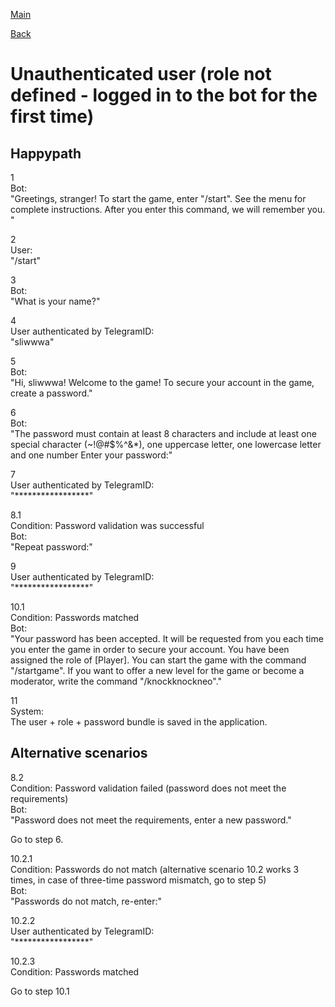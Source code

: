 [Main](../../../index.md)

[Back](../index.md)

# Unauthenticated user (role not defined - logged in to the bot for the first time)

## Happypath

1  
  Bot:  
  "Greetings, stranger! To start the game, enter "/start". See the menu for complete instructions. After you enter this command, we will remember you. "

2  
  User:  
  "/start"

3  
  Bot:  
  "What is your name?"

4  
  User authenticated by TelegramID:  
  "sliwwwa"

5  
  Bot:  
  "Hi, sliwwwa! Welcome to the game! To secure your account in the game, create a password."

6  
  Bot:  
  "The password must contain at least 8 characters and include at least one special character (~!@#$%^&*), one uppercase letter, one lowercase letter and one number Enter your password:"

7  
  User authenticated by TelegramID:  
  "*****************"

8.1  
  Condition: Password validation was successful  
  Bot:  
  "Repeat password:"

9  
  User authenticated by TelegramID:  
  "*****************"

10.1  
  Condition: Passwords matched  
  Bot:  
  "Your password has been accepted. It will be requested from you each time you enter the game in order to secure your account. You have been assigned the role of [Player]. You can start the game with the command "/startgame". If you want to offer a new level for the game or become a moderator, write the command "/knockknockneo"."

11  
  System:  
  The user + role + password bundle is saved in the application.

## Alternative scenarios

8.2  
  Condition: Password validation failed (password does not meet the requirements)  
  Bot:  
  "Password does not meet the requirements, enter a new password."

Go to step 6.

10.2.1  
  Condition: Passwords do not match (alternative scenario 10.2 works 3 times, in case of three-time password mismatch, go to step 5)  
  Bot:  
  "Passwords do not match, re-enter:"

10.2.2  
  User authenticated by TelegramID:  
  "*****************"

10.2.3  
  Condition: Passwords matched

Go to step 10.1
